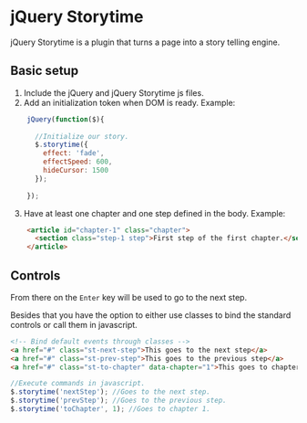 jQuery Storytime
================

jQuery Storytime is a plugin that turns a page into a story telling engine.


Basic setup
-----------

1. Include the jQuery and jQuery Storytime js files.
2. Add an initialization token when DOM is ready. Example:
```javascript
    jQuery(function($){
      
      //Initialize our story.
      $.storytime({
        effect: 'fade',
        effectSpeed: 600,
        hideCursor: 1500
      });
      
    });
```

3. Have at least one chapter and one step defined in the body. Example:
```html
    <article id="chapter-1" class="chapter">
      <section class="step-1 step">First step of the first chapter.</section>
    </article>
```

Controls
--------

From there on the `Enter` key will be used to go to the next step.

Besides that you have the option to either use classes to bind the standard controls or call them in javascript.
```html
<!-- Bind default events through classes -->
<a href="#" class="st-next-step">This goes to the next step</a>
<a href="#" class="st-prev-step">This goes to the previous step</a>
<a href="#" class="st-to-chapter" data-chapter="1">This goes to chapter 1</a>
```
```javascript
//Execute commands in javascript.
$.storytime('nextStep'); //Goes to the next step.
$.storytime('prevStep'); //Goes to the previous step.
$.storytime('toChapter', 1); //Goes to chapter 1.
```
